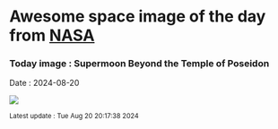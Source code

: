 
# Awesome space image of the day from [NASA](https://api.nasa.gov/)

### Today image : Supermoon Beyond the Temple of Poseidon
Date : 2024-08-20

![](https://apod.nasa.gov/apod/image/2408/SupermoonPoseidon_Maragos_960.jpg)

<small>Latest update : Tue Aug 20 20:17:38 2024</small>
        